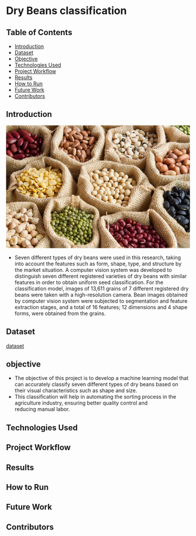 # Dry Beans  classification
## Table of Contents
- [Introduction](#introduction)
- [Dataset](#dataset)
- [Objective](#objective)
- [Technologies Used](#technologies-used)
- [Project Workflow](#project-workflow)
- [Results](#results)
- [How to Run](#how-to-run)
- [Future Work](#future-work)
- [Contributors](#contributors)

## Introduction
![alt text](image.png)
- Seven different types of dry beans were used in this research, taking into account the features such as form, shape, type, and structure by the market situation. A computer vision system was developed to distinguish seven different registered varieties of dry beans with similar features in order to obtain uniform seed classification. For the classification model, images of 13,611 grains of 7 different registered dry beans were taken with a high-resolution camera. Bean images obtained by computer vision system were subjected to segmentation and feature extraction stages, and a total of 16 features; 12 dimensions and 4 shape forms, were obtained from the grains.
## Dataset
[dataset](#https://www.kaggle.com/datasets/sansuthi/dry-bean-dataset/data)
## objective
- The objective of this project is to develop a machine learning model that can accurately classify seven different types of dry beans based on their visual characteristics such as shape and size. 
- This classification will help in automating the sorting process in the agriculture industry, ensuring better quality control and reducing manual labor.
## Technologies Used
## Project Workflow
## Results
## How to Run
## Future Work
## Contributors
